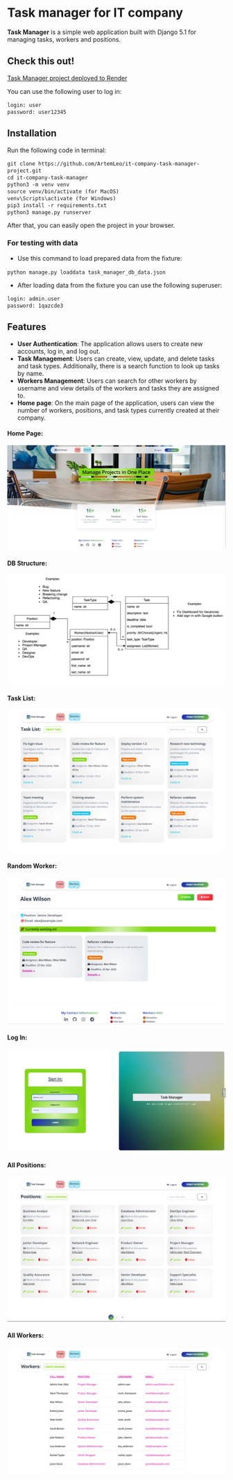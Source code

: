 # Task manager for IT company

**Task Manager** is a simple web application built with Django 5.1 for managing tasks, workers and positions.

## Check this out!

[Task Manager project deployed to Render](https://it-company-task-manager-pwni.onrender.com)

You can use the following user to log in:

```
login: user
password: user12345
```

## Installation

Run the following code in terminal:

```shell
git clone https://github.com/ArtemLeo/it-company-task-manager-project.git
cd it-company-task-manager
python3 -m venv venv
source venv/bin/activate (for MacOS)
venv\Scripts\activate (for Windows)
pip3 install -r requirements.txt
python3 manage.py runserver
```

After that, you can easily open the project in your browser.

### For testing with data

- Use this command to load prepared data from the fixture:

`python manage.py loaddata task_manager_db_data.json`

- After loading data from the fixture you can use the following superuser:

```
login: admin.user
password: 1qazcde3
```

## Features

- **User Authentication**: The application allows users to create new accounts, log in, and log out.
- **Task Management**: Users can create, view, update, and delete tasks and task types. Additionally,
there is a search function to look up tasks by name. 
- **Workers Management**: Users can search for other workers by username and view details of 
the workers and tasks they are assigned to.
- **Home page**: On the main page of the application, users can view the number of workers, 
positions, and task types currently created at their company.

#### Home Page:
![image](images/home_page.png)

#### DB Structure:
![image](images/db_structure.png)

#### Task List:
![image](images/task_list.png)

#### Random Worker:
![image](images/worker.png)

#### Log In:
![image](images/log_in.png)

#### All Positions:
![image](images/positions.png)

#### All Workers:
![image](images/workers.png)
